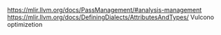 https://mlir.llvm.org/docs/PassManagement/#analysis-management
https://mlir.llvm.org/docs/DefiningDialects/AttributesAndTypes/
Vulcono optimizetion
